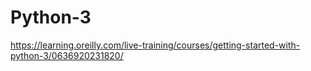 # Python-3
https://learning.oreilly.com/live-training/courses/getting-started-with-python-3/0636920231820/
